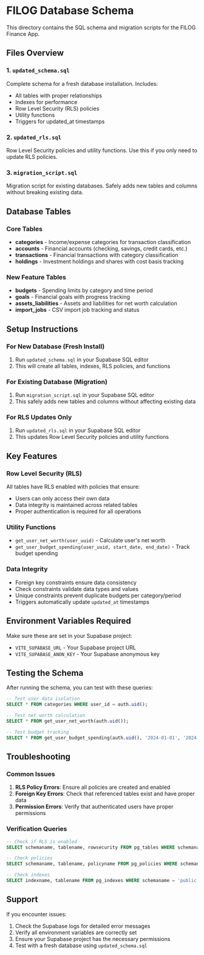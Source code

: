 # FILOG Database Schema

This directory contains the SQL schema and migration scripts for the FILOG Finance App.

## Files Overview

### 1. `updated_schema.sql`
Complete schema for a fresh database installation. Includes:
- All tables with proper relationships
- Indexes for performance
- Row Level Security (RLS) policies
- Utility functions
- Triggers for updated_at timestamps

### 2. `updated_rls.sql`
Row Level Security policies and utility functions. Use this if you only need to update RLS policies.

### 3. `migration_script.sql`
Migration script for existing databases. Safely adds new tables and columns without breaking existing data.

## Database Tables

### Core Tables
- **categories** - Income/expense categories for transaction classification
- **accounts** - Financial accounts (checking, savings, credit cards, etc.)
- **transactions** - Financial transactions with category classification
- **holdings** - Investment holdings and shares with cost basis tracking

### New Feature Tables
- **budgets** - Spending limits by category and time period
- **goals** - Financial goals with progress tracking
- **assets_liabilities** - Assets and liabilities for net worth calculation
- **import_jobs** - CSV import job tracking and status

## Setup Instructions

### For New Database (Fresh Install)
1. Run `updated_schema.sql` in your Supabase SQL editor
2. This will create all tables, indexes, RLS policies, and functions

### For Existing Database (Migration)
1. Run `migration_script.sql` in your Supabase SQL editor
2. This safely adds new tables and columns without affecting existing data

### For RLS Updates Only
1. Run `updated_rls.sql` in your Supabase SQL editor
2. This updates Row Level Security policies and utility functions

## Key Features

### Row Level Security (RLS)
All tables have RLS enabled with policies that ensure:
- Users can only access their own data
- Data integrity is maintained across related tables
- Proper authentication is required for all operations

### Utility Functions
- `get_user_net_worth(user_uuid)` - Calculate user's net worth
- `get_user_budget_spending(user_uuid, start_date, end_date)` - Track budget spending

### Data Integrity
- Foreign key constraints ensure data consistency
- Check constraints validate data types and values
- Unique constraints prevent duplicate budgets per category/period
- Triggers automatically update `updated_at` timestamps

## Environment Variables Required

Make sure these are set in your Supabase project:
- `VITE_SUPABASE_URL` - Your Supabase project URL
- `VITE_SUPABASE_ANON_KEY` - Your Supabase anonymous key

## Testing the Schema

After running the schema, you can test with these queries:

```sql
-- Test user data isolation
SELECT * FROM categories WHERE user_id = auth.uid();

-- Test net worth calculation
SELECT * FROM get_user_net_worth(auth.uid());

-- Test budget tracking
SELECT * FROM get_user_budget_spending(auth.uid(), '2024-01-01', '2024-12-31');
```

## Troubleshooting

### Common Issues
1. **RLS Policy Errors**: Ensure all policies are created and enabled
2. **Foreign Key Errors**: Check that referenced tables exist and have proper data
3. **Permission Errors**: Verify that authenticated users have proper permissions

### Verification Queries
```sql
-- Check if RLS is enabled
SELECT schemaname, tablename, rowsecurity FROM pg_tables WHERE schemaname = 'public';

-- Check policies
SELECT schemaname, tablename, policyname FROM pg_policies WHERE schemaname = 'public';

-- Check indexes
SELECT indexname, tablename FROM pg_indexes WHERE schemaname = 'public';
```

## Support

If you encounter issues:
1. Check the Supabase logs for detailed error messages
2. Verify all environment variables are correctly set
3. Ensure your Supabase project has the necessary permissions
4. Test with a fresh database using `updated_schema.sql`
